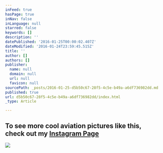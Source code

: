 ```yaml
---
inFeed: true
hasPage: true
inNav: false
inLanguage: null
starred: false
keywords: []
description: ''
datePublished: '2016-01-25T00:00:02.407Z'
dateModified: '2016-01-24T23:59:45.515Z'
title: ''
author: []
authors: []
publisher:
  name: null
  domain: null
  url: null
  favicon: null
sourcePath: _posts/2016-01-25-d5b50c67-28f5-4c5e-b49a-a6df736982dd.md
published: true
url: d5b50c67-28f5-4c5e-b49a-a6df736982dd/index.html
_type: Article

---
```

## To see more cool aviation pictures like this, check out my [Instagram Page][0]
![](https://the-grid-user-content.s3-us-west-2.amazonaws.com/f0e3afdf-00b4-465a-b577-26f2d33eb04d.JPG)

[0]: https://www.instagram.com/air__craft/